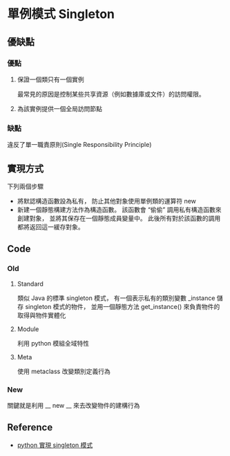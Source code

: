 # 單例模式 Singleton

## 優缺點
### 優點
1. 保證一個類只有一個實例

    最常見的原因是控制某些共享資源（例如數據庫或文件）的訪問權限。
    
2. 為該實例提供一個全局訪問節點

### 缺點
違反了單一職責原則(Single Responsibility Principle)

## 實現方式
下列兩個步驟
* 將默認構造函數設為私有， 防止其他對象使用單例類的運算符 new
* 新建一個靜態構建方法作為構造函數。 該函數會 “偷偷” 調用私有構造函數來創建對象， 並將其保存在一個靜態成員變量中。 此後所有對於該函數的調用都將返回這一緩存對象。

## Code
### Old
1. Standard
    
    類似 Java 的標準 singleton 模式，
    有一個表示私有的類別變數 _instance 儲存 singleton 模式的物件，
    並用一個靜態方法 get_instance() 來負責物件的取得與物件實體化
    
2. Module

    利用 python 模組全域特性

3. Meta

    使用 metaclass 改變類別定義行為

### New
關鍵就是利用 __ new __ 來去改變物件的建構行為

## Reference
* [python 實現 singleton 模式](https://mark1002.github.io/2018/07/31/python-%E5%AF%A6%E7%8F%BE-singleton-%E6%A8%A1%E5%BC%8F/)
    